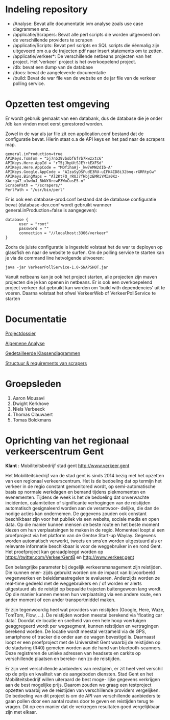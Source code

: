 # Indeling repository

* /Analyse: Bevat alle documentatie ivm analyse zoals use case diagrammen enz.
* /applicatie/Scrapers: Bevat alle perl scripts die worden uitgevoerd om de verschillende providers te scrapen
* /applicatie/Scripts: Bevat perl scripts en SQL scripts die éénmalig zijn uitgevoerd om o.a de trajecten pdf naar insert statements om te zetten.
* /applicatie/verkeer*: De verschillende netbeans projecten van het project. Het 'verkeer' project is het overkoepelend project.
* /db: bevat een dump van de database
* /docs: bevat de aangeleverde documentatie
* /build: Bevat de war file van de website en de jar file van de verkeer polling service.

# Opzetten test omgeving

Er wordt gebruik gemaakt van een databank, dus de database die je onder /db kan vinden moet eerst gerestored worden.

Zowel in de war als jar file zit een application.conf bestand dat de configuratie bevat. Hierin staat o.a de API keys en het pad naar de scrapers map. 
```
general.inProduction=true
APIKeys.TomTom = "5j7n539vbsbf6frb7kwzxtc6"
APIKeys.Here.AppId = "rT5jJhpUtSJEYrkEXFSd"
APIKeys.Here.AppCode = "MDfihaAj-_kw7eMW2dIb-A"
APIKeys.Google.AppCode = "AIzaSyDSFudE3RU-uIFK4ID8i32bnq-rGRRtpGw"
APIKeys.BingMaps = "Al2KtFQ_rRUJ7fHbjzEMRiYMIa0Kz-XAcrg47_u1wduJ_BbNY8rcwP3WoCusE5-n"
ScrapePath = "/scrapers/"
PerlPath = "/usr/bin/perl"
```
Er is ook een database-prod.conf bestand dat de database configuratie bevat (database-dev.conf wordt gebruikt wanneer general.inProduction=false is aangegeven):
```
database {  
      user = "root"
      password = ""
      connection = "//localhost:3306/verkeer"
}
```

Zodra de juiste configuratie is ingesteld volstaat het de war te deployen op glassfish en naar de website te surfen. Om de polling service te starten kan je via de command line hetvolgende uitvoeren:
```
java -jar VerkeerPollService-1.0-SNAPSHOT.jar
```

Vanuit netbeans kan je ook het project starten, alle projecten zijn maven projecten die je kan openen in netbeans. Er is ook een overkoepelend project verkeer dat gebruikt kan worden om 'build with dependencies' uit te voeren. Daarna volstaat het ofwel VerkeerWeb of VerkeerPollService te starten

# Documentatie

[Projectdossier](https://github.ugent.be/iii-vop2016/verkeer-4/blob/master/Analyse/projectdossier-vop.pdf)

[Algemene Analyse](https://github.ugent.be/iii-vop2016/verkeer-4/wiki/Analyse)

[Gedetailleerde Klassendiagrammen](https://github.ugent.be/iii-vop2016/verkeer-4/wiki/Gedetailleerde-Klassendiagrammen)

[Structuur & requirements van scrapers](https://github.ugent.be/iii-vop2016/verkeer-4/wiki/Documentatie-Scrapers)




# Groepsleden

1. Aaron Mousavi
2. Dwight Kerkhove
4. Niels Verbeeck
5. Thomas Clauwaert
6. Tomas Bolckmans

# Oprichting van het regionaal verkeerscentrum Gent
**Klant** : Mobiliteitsbedrijf stad gent http://www.verkeer.gent

Het Mobiliteitsbedrijf van de stad gent is sinds 2014 bezig met het opzetten van een regionaal
verkeerscentrum. Het is de bedoeling dat op termijn het verkeer in de regio constant gemonitored
wordt, op semi-automatische basis op normale werkdagen en bemand tijdens piekmomenten en
evenementen. Tijdens de week is het de bedoeling dat onverwachte incidenten, calamiteiten of
significante verhogingen van de reistijden automatisch gesignaleerd worden aan de verantwoor-
delijke, die dan de nodige acties kan ondernemen. De gegevens zouden ook constant beschikbaar
zijn voor het publiek via een website, sociale media en open data. Op die manier kunnen mensen
de beste route en het beste moment kiezen om hun verplaatsingen te maken in de regio.
Momenteel loopt al een proefproject via het platform van de Gentse Start-up Waylay. Gegevens
worden automatisch verwerkt, tweets en sms’en worden uitgestuurd als er relevante informatie
beschikbaar is voor de weggebruiker in en rond Gent. Het proefproject kan geraadpleegd worden
op https://twitter.com/VerkeerGentB en http://www.verkeer.gent

Een belangrijke parameter bij degelijk verkeersmanagement zijn reistijden. Die kunnen ener-
zijds gebruikt worden om de impact van bijvoorbeeld wegenwerken en beleidsmaatregelen te
evalueren. Anderzijds worden ze real-time gedeeld met de weggebruikers en / of worden er alerts
uitgestuurd als de reistijd op bepaalde trajecten buitengewoon lang wordt. Op die manier kunnen
mensen hun verplaatsing via een andere route, een ander moment of een ander transportmiddel
maken.

Er zijn tegenwoordig heel wat providers van reistijden (Google, Here, Waze, TomTom, Flow, ...).
De reistijden worden meestal berekend via ’floating car data’. Doordat de locatie en snelheid van
een hele hoop voertuigen geaggregeerd wordt per wegsegment, kunnen reistijden en vertragingen
berekend worden. De locatie wordt meestal verzameld via de GPS, smartphone of tracker die
onder aan de wagen bevestigd is. Daarnaast loopt er een proefproject met de Universiteit Gent
waarbij de reistijden op de stadsring (R40) gemeten worden aan de hand van bluetooth-scanners.
Deze registreren de unieke adressen van headsets en carkits op verschillende plaatsen en bereke-
nen zo de reistijden.

Er zijn veel verschillende aanbieders van reistijden, er zit heel veel verschil op de prijs en kwaliteit
van de aangeboden diensten. Stad Gent en het Mobiliteitsbedrijf willen uiteraard de best moge-
lijke gegevens verkrijgen aan de best mogelijke prijs. Daarom zouden we graag een testproject
opzetten waarbij we de reistijden van verschillende providers vergelijken.
De bedoeling van dit project is om de API van verschillende aanbieders te gaan pollen door een
aantal routes door te geven en reistijden terug te vragen. Dit op een manier dat de verkregen
resultaten goed vergelijkbaar zijn met elkaar.
